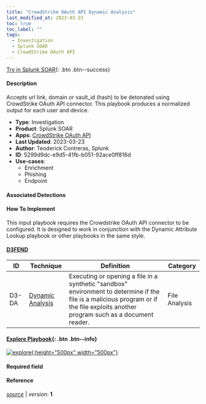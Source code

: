 ```yaml
---
title: "CrowdStrike OAuth API Dynamic Analysis"
last_modified_at: 2023-03-23
toc: true
toc_label: ""
tags:
  - Investigation
  - Splunk SOAR
  - CrowdStrike OAuth API
---
```


[Try in Splunk SOAR](https://www.splunk.com/en_us/software/splunk-security-orchestration-and-automation.html){: .btn .btn--success}

#### Description

Accepts url link, domain or vault_id (hash) to be detonated using CrowdStrike OAuth API connector. This playbook produces a normalized output for each user and device.

- **Type**: Investigation
- **Product**: Splunk SOAR
- **Apps**: [CrowdStrike OAuth API](https://splunkbase.splunk.com/apps?keyword=crowdstrike+oauth+api&filters=product%3Asoar)
- **Last Updated**: 2023-03-23
- **Author**: Teoderick Contreras, Splunk
- **ID**: 5299d9dc-e9d5-41fb-b051-92ace0ff816d
- **Use-cases**:
  - Enrichment
  - Phishing
  - Endpoint

#### Associated Detections


#### How To Implement
This input playbook requires the Crowdstrike OAuth API connector to be configured. It is designed to work in conjunction with the Dynamic Attribute Lookup playbook or other playbooks in the same style.


#### [D3FEND](https://d3fend.mitre.org/)

| ID          | Technique   | Definition     | Category       |
| ----------- | ----------- | -------------- | -------------- |
| D3-DA | [Dynamic Analysis](https://d3fend.mitre.org/technique/d3f:DynamicAnalysis) | Executing or opening a file in a synthetic &#34;sandbox&#34; environment to determine if the file is a malicious program or if the file exploits another program such as a document reader. | File Analysis |

#### [Explore Playbook](https://splunk.github.io/soar-playbook-viewer/?playbook=https://raw.githubusercontent.com/phantomcyber/playbooks/latest/CrowdStrike_OAuth_API_Dynamic_Analysis.json){: .btn .btn--info}

[![explore](https://raw.githubusercontent.com/splunk/security_content/develop/playbooks/CrowdStrike_OAuth_API_Dynamic_Analysis.png){:height="500px" width="500px"}](https://splunk.github.io/soar-playbook-viewer/?playbook=https://raw.githubusercontent.com/phantomcyber/playbooks/latest/CrowdStrike_OAuth_API_Dynamic_Analysis.json)

#### Required field


#### Reference



[*source*](https://github.com/splunk/security_content/tree/develop/playbooks/CrowdStrike_OAuth_API_Dynamic_Analysis.yml) \| *version*: **1**